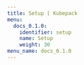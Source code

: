 ```yaml
---
title: Setup | Kubepack
menu:
  docs_0.1.0:
    identifier: setup
    name: Setup
    weight: 30
menu_name: docs_0.1.0
---
```

